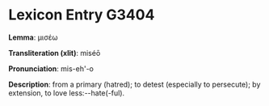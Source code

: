 # Lexicon Entry G3404

**Lemma**: μισέω

**Transliteration (xlit)**: miséō

**Pronunciation**: mis-eh'-o

**Description**:
from a primary  (hatred); to detest (especially to persecute); by extension, to love less:--hate(-ful).
